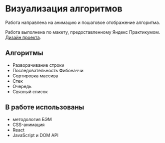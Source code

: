 # Визуализация алгоритмов

Работа направлена на анимацию и пошаговое отображение алгоритма.

Работа выполнена по макету, предоставленному Яндекс Практикумом. [Дизайн проекта](https://www.figma.com/file/RIkypcTQN5d37g7RRTFid0/Algososh_external_link?node-id=0%3A1).

## Алгоритмы

* Разворачивание строки
* Последовательность Фибоначчи
* Сортировка массива
* Стек
* Очередь
* Связный список

## В работе использованы

* методология БЭМ
* CSS-анимация
* React
* JavaScript и DOM API
